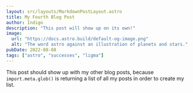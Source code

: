```yaml
---
layout: src/layouts/MarkdownPostLayout.astro
title: My Fourth Blog Post
author: Indigo
description: "This post will show up on its own!"
image:
  url: "https://docs.astro.build/default-og-image.png"
  alt: "The word astro against an illustration of planets and stars."
pubDate: 2022-08-08
tags: ["astro", "successes", "ligma"]
---
```


This post should show up with my other blog posts, because `import.meta.glob()` is returning a list of all my posts in order to create my list.
